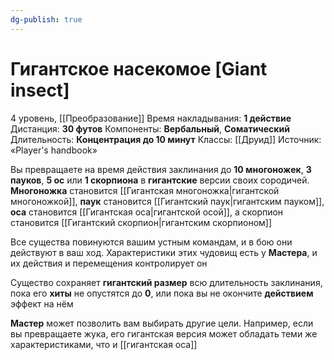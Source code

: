 ```yaml
---
dg-publish: true
---
```

# Гигантское насекомое [Giant insect]
4 уровень, [[Преобразование]]
Время накладывания: **1 действие**
Дистанция: **30 футов**
Компоненты: **Вербальный**, **Соматический**
Длительность: **Концентрация до 10 минут**
Классы: [[Друид]]
Источник: «Player's handbook»

Вы превращаете на время действия заклинания до **10 многоножек**, **3 пауков**, **5 ос** или **1 скорпиона** в **гигантские** версии своих сородичей. **Многоножка** становится [[Гигантская многоножка|гигантской многоножкой]], **паук** становится [[Гигантский паук|гигантским пауком]], **оса** становится [[Гигантская оса|гигантской осой]], а скорпион становится [[Гигантский скорпион|гигантским скорпионом]]

Все существа повинуются вашим устным командам, и в бою они действуют в ваш ход. Характеристики этих чудовищ есть у **Мастера**, и их действия и перемещения контролирует он

Существо сохраняет **гигантский размер** всю длительность заклинания, пока его **хиты** не опустятся до **0**, или пока вы не окончите **действием** эффект на нём

**Мастер** может позволить вам выбирать другие цели. Например, если вы превращаете жука, его гигантская версия может обладать теми же характеристиками, что и [[гигантская оса]]